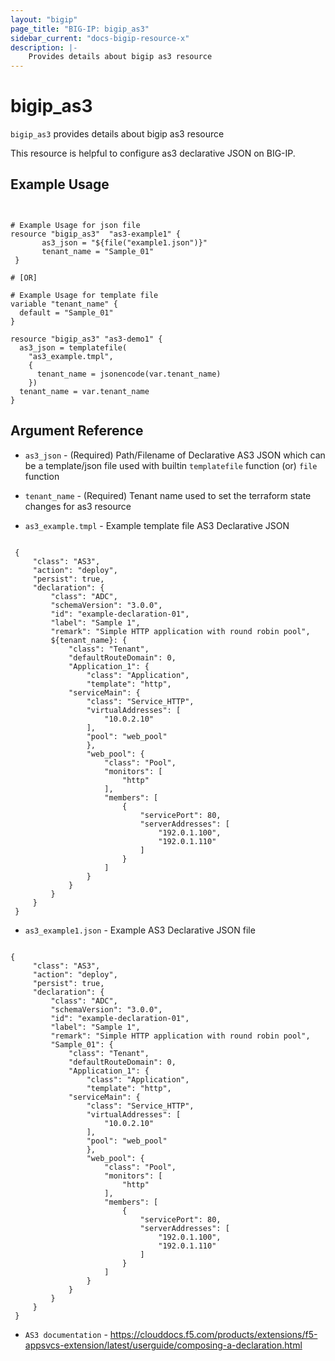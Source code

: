 ```yaml
---
layout: "bigip"
page_title: "BIG-IP: bigip_as3"
sidebar_current: "docs-bigip-resource-x"
description: |-
    Provides details about bigip as3 resource
---
```


# bigip_as3

`bigip_as3` provides details about bigip as3 resource

This resource is helpful to configure as3 declarative JSON on BIG-IP.

## Example Usage 

```hcl


# Example Usage for json file
resource "bigip_as3"  "as3-example1" {
       as3_json = "${file("example1.json")}"
       tenant_name = "Sample_01"
 }

# [OR]

# Example Usage for template file
variable "tenant_name" {
  default = "Sample_01"
}

resource "bigip_as3" "as3-demo1" {
  as3_json = templatefile(
    "as3_example.tmpl",
    {
      tenant_name = jsonencode(var.tenant_name)
    })
  tenant_name = var.tenant_name
}

```

## Argument Reference


* `as3_json` - (Required) Path/Filename of Declarative AS3 JSON which can be a template/json file used with builtin ```templatefile``` function (or) ```file``` function

* `tenant_name` - (Required) Tenant name used to set the terraform state changes for as3 resource

* `as3_example.tmpl` - Example template file  AS3 Declarative JSON

```hcl

 {
     "class": "AS3",
     "action": "deploy",
     "persist": true,
     "declaration": {
         "class": "ADC",
         "schemaVersion": "3.0.0",
         "id": "example-declaration-01",
         "label": "Sample 1",
         "remark": "Simple HTTP application with round robin pool",
         ${tenant_name}: {
             "class": "Tenant",
             "defaultRouteDomain": 0,
             "Application_1": {
                 "class": "Application",
                 "template": "http",
             "serviceMain": {
                 "class": "Service_HTTP",
                 "virtualAddresses": [
                     "10.0.2.10"
                 ],
                 "pool": "web_pool"
                 },
                 "web_pool": {
                     "class": "Pool",
                     "monitors": [
                         "http"
                     ],
                     "members": [
                         {
                             "servicePort": 80,
                             "serverAddresses": [
                                 "192.0.1.100",
                                 "192.0.1.110"
                             ]
                         }
                     ]
                 }
             }
         }
     }
 }

```
* `as3_example1.json` - Example  AS3 Declarative JSON file

```hcl

{
     "class": "AS3",
     "action": "deploy",
     "persist": true,
     "declaration": {
         "class": "ADC",
         "schemaVersion": "3.0.0",
         "id": "example-declaration-01",
         "label": "Sample 1",
         "remark": "Simple HTTP application with round robin pool",
         "Sample_01": {
             "class": "Tenant",
             "defaultRouteDomain": 0,
             "Application_1": {
                 "class": "Application",
                 "template": "http",
             "serviceMain": {
                 "class": "Service_HTTP",
                 "virtualAddresses": [
                     "10.0.2.10"
                 ],
                 "pool": "web_pool"
                 },
                 "web_pool": {
                     "class": "Pool",
                     "monitors": [
                         "http"
                     ],
                     "members": [
                         {
                             "servicePort": 80,
                             "serverAddresses": [
                                 "192.0.1.100",
                                 "192.0.1.110"
                             ]
                         }
                     ]
                 }
             }
         }
     }
 }

```

* `AS3 documentation` - https://clouddocs.f5.com/products/extensions/f5-appsvcs-extension/latest/userguide/composing-a-declaration.html


